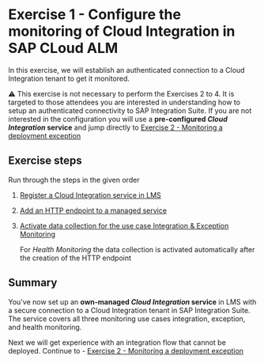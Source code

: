 # Exercise 1 - Configure the monitoring of Cloud Integration in SAP CLoud ALM

In this exercise, we will establish an authenticated connection to a Cloud Integration tenant to get it monitored.

:warning: This exercise is not necessary to perform the Exercises 2 to 4. It is targeted to those attendees you are interested in understanding how to setup an authenticated connectivity to SAP Integration Suite. If you are not interested in the configuration you will use a **pre-configured *Cloud Integration* service** and jump directly to [Exercise 2 - Monitoring a deployment exception](/exercises/ex2/README.md)

## Exercise steps

Run through the steps in the given order

1. [Register a Cloud Integration service in LMS](/exercises/ex1/ex11/)
2. [Add an HTTP endpoint to a managed service](/exercises/ex1/ex12/)
3. [Activate data collection for the use case Integration & Exception Monitoring](/exercises/ex1/ex13/)

   For *Health Monitoring* the data collection is activated automatically after the creation of the HTTP endpoint

## Summary

You've now set up an **own-managed *Cloud Integration* service** in LMS with a secure connection to a Cloud Integration tenant in SAP Integration Suite. The service covers all three monitoring use cases integration, exception, and health monitoring.

Next we will get experience with an integration flow that cannot be deployed. Continue to - [Exercise 2 - Monitoring a deployment exception](/exercises/ex2/README.md)

